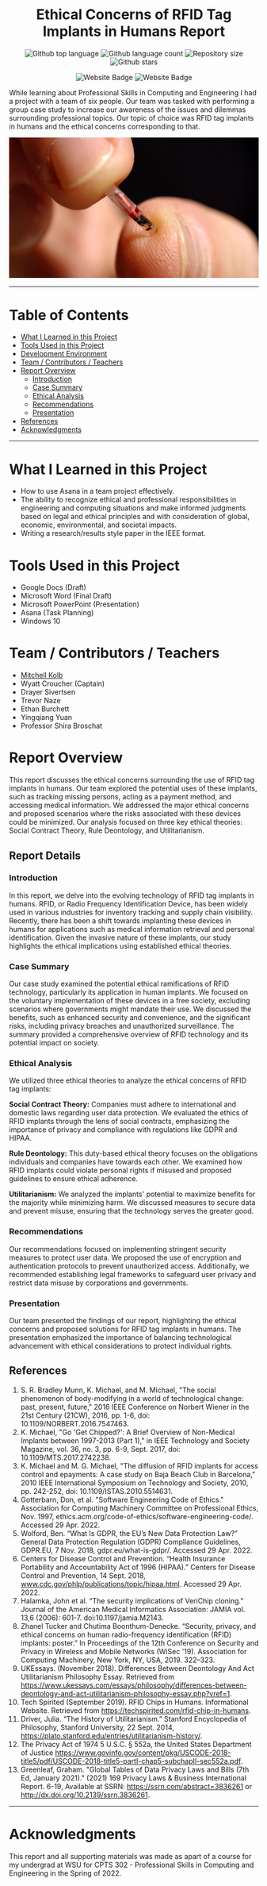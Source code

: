 <h1 align="center">Ethical Concerns of RFID Tag Implants in Humans Report</h1>

<p align="center">
  <img alt="Github top language" src="https://img.shields.io/github/languages/top/mitchellkolb/RFID-Tag-Implants-Report?color=2B579A">

  <img alt="Github language count" src="https://img.shields.io/github/languages/count/mitchellkolb/RFID-Tag-Implants-Report?color=2B579A">

  <img alt="Repository size" src="https://img.shields.io/github/repo-size/mitchellkolb/RFID-Tag-Implants-Report?color=2B579A">

  <img alt="Github stars" src="https://img.shields.io/github/stars/mitchellkolb/RFID-Tag-Implants-Report?color=2B579A" />
</p>

<p align="center">
<img
    src="https://img.shields.io/badge/Asana-F06A6A?style=for-the-badge&logo=Asana&logoColor=white"
    alt="Website Badge" />
<img
    src="https://img.shields.io/badge/Microsoft Word-2B579A?style=for-the-badge&logo=MicrosoftWord&logoColor=white"
    alt="Website Badge" />
</p>

While learning about Professional Skills in Computing and Engineering I had a project with a team of six people. Our team was tasked with performing a group case study to increase our awareness of the issues and dilemmas surrounding professional topics. Our topic of choice was RFID tag implants in humans and the ethical concerns corresponding to that.

![project image](resources/rfid-image.jpg)


---

# Table of Contents
- [What I Learned in this Project](#what-i-learned-in-this-project)
- [Tools Used in this Project](#tools-used-in-this-project)
- [Development Environment](#development-environment)
- [Team / Contributors / Teachers](#team--contributors--teachers)
- [Report Overview](#report-overview)
  - [Introduction](#introduction)
  - [Case Summary](#case-summary)
  - [Ethical Analysis](#ethical-analysis)
  - [Recommendations](#recommendations)
  - [Presentation](#presentation)
- [References](#references)
- [Acknowledgments](#acknowledgments)

---

# What I Learned in this Project
- How to use Asana in a team project effectively.
- The ability to recognize ethical and professional responsibilities in engineering and computing situations and make informed judgments based on legal and ethical principles and with consideration of global, economic, environmental, and societal impacts.
- Writing a research/results style paper in the IEEE format.

# Tools Used in this Project
- Google Docs (Draft)
- Microsoft Word (Final Draft)
- Microsoft PowerPoint (Presentation)
- Asana (Task Planning)
- Windows 10

# Team / Contributors / Teachers
- [Mitchell Kolb](https://github.com/mitchellkolb)
- Wyatt Croucher (Captain)
- Drayer Sivertsen
- Trevor Naze
- Ethan Burchett
- Yingqiang Yuan
- Professor Shira Broschat

# Report Overview
This report discusses the ethical concerns surrounding the use of RFID tag implants in humans. Our team explored the potential uses of these implants, such as tracking missing persons, acting as a payment method, and accessing medical information. We addressed the major ethical concerns and proposed scenarios where the risks associated with these devices could be minimized. Our analysis focused on three key ethical theories: Social Contract Theory, Rule Deontology, and Utilitarianism.

## Report Details

### Introduction
In this report, we delve into the evolving technology of RFID tag implants in humans. RFID, or Radio Frequency Identification Device, has been widely used in various industries for inventory tracking and supply chain visibility. Recently, there has been a shift towards implanting these devices in humans for applications such as medical information retrieval and personal identification. Given the invasive nature of these implants, our study highlights the ethical implications using established ethical theories.

### Case Summary
Our case study examined the potential ethical ramifications of RFID technology, particularly its application in human implants. We focused on the voluntary implementation of these devices in a free society, excluding scenarios where governments might mandate their use. We discussed the benefits, such as enhanced security and convenience, and the significant risks, including privacy breaches and unauthorized surveillance. The summary provided a comprehensive overview of RFID technology and its potential impact on society.

### Ethical Analysis
We utilized three ethical theories to analyze the ethical concerns of RFID tag implants:

**Social Contract Theory:** Companies must adhere to international and domestic laws regarding user data protection. We evaluated the ethics of RFID implants through the lens of social contracts, emphasizing the importance of privacy and compliance with regulations like GDPR and HIPAA.

**Rule Deontology:** This duty-based ethical theory focuses on the obligations individuals and companies have towards each other. We examined how RFID implants could violate personal rights if misused and proposed guidelines to ensure ethical adherence.

**Utilitarianism:** We analyzed the implants' potential to maximize benefits for the majority while minimizing harm. We discussed measures to secure data and prevent misuse, ensuring that the technology serves the greater good.

### Recommendations
Our recommendations focused on implementing stringent security measures to protect user data. We proposed the use of encryption and authentication protocols to prevent unauthorized access. Additionally, we recommended establishing legal frameworks to safeguard user privacy and restrict data misuse by corporations and governments.

### Presentation
Our team presented the findings of our report, highlighting the ethical concerns and proposed solutions for RFID tag implants in humans. The presentation emphasized the importance of balancing technological advancement with ethical considerations to protect individual rights.

## References
1. S. R. Bradley Munn, K. Michael, and M. Michael, "The social phenomenon of body-modifying in a world of technological change: past, present, future," 2016 IEEE Conference on Norbert Wiener in the 21st Century (21CW), 2016, pp. 1-6, doi: 10.1109/NORBERT.2016.7547463.
2. K. Michael, "Go 'Get Chipped?': A Brief Overview of Non-Medical Implants between 1997-2013 (Part 1)," in IEEE Technology and Society Magazine, vol. 36, no. 3, pp. 6-9, Sept. 2017, doi: 10.1109/MTS.2017.2742238.
3. K. Michael and M. G. Michael, "The diffusion of RFID implants for access control and epayments: A case study on Baja Beach Club in Barcelona," 2010 IEEE International Symposium on Technology and Society, 2010, pp. 242-252, doi: 10.1109/ISTAS.2010.5514631.
4. Gotterbarn, Don, et al. "Software Engineering Code of Ethics." Association for Computing Machinery Committee on Professional Ethics, Nov. 1997, ethics.acm.org/code-of-ethics/software-engineering-code/. Accessed 29 Apr. 2022.
5. Wolford, Ben. “What Is GDPR, the EU’s New Data Protection Law?” General Data Protection Regulation (GDPR) Compliance Guidelines, GDPR.EU, 7 Nov. 2018, gdpr.eu/what-is-gdpr/. Accessed 29 Apr. 2022.
6. Centers for Disease Control and Prevention. “Health Insurance Portability and Accountability Act of 1996 (HIPAA).” Centers for Disease Control and Prevention, 14 Sept. 2018, www.cdc.gov/phlp/publications/topic/hipaa.html. Accessed 29 Apr. 2022.
7. Halamka, John et al. “The security implications of VeriChip cloning.” Journal of the American Medical Informatics Association: JAMIA vol. 13,6 (2006): 601-7. doi:10.1197/jamia.M2143.
8. Zhanel Tucker and Chutima Boonthum-Denecke. “Security, privacy, and ethical concerns on human radio-frequency identification (RFID) implants: poster.” In Proceedings of the 12th Conference on Security and Privacy in Wireless and Mobile Networks (WiSec '19). Association for Computing Machinery, New York, NY, USA, 2019. 322–323.
9. UKEssays. (November 2018). Differences Between Deontology And Act Utilitarianism Philosophy Essay. Retrieved from https://www.ukessays.com/essays/philosophy/differences-between-deontology-and-act-utilitarianism-philosophy-essay.php?vref=1.
10. Tech Spirited (September 2019). RFID Chips in Humans. Informational Website. Retrieved from https://techspirited.com/rfid-chip-in-humans.
11. Driver, Julia. “The History of Utilitarianism.” Stanford Encyclopedia of Philosophy, Stanford University, 22 Sept. 2014, https://plato.stanford.edu/entries/utilitarianism-history/.
12. The Privacy Act of 1974 5 U.S.C. § 552a, the United States Department of Justice https://www.govinfo.gov/content/pkg/USCODE-2018-title5/pdf/USCODE-2018-title5-partI-chap5-subchapII-sec552a.pdf.
13. Greenleaf, Graham. "Global Tables of Data Privacy Laws and Bills (7th Ed, January 2021)." (2021) 169 Privacy Laws & Business International Report. 6-19, Available at SSRN: https://ssrn.com/abstract=3836261 or http://dx.doi.org/10.2139/ssrn.3836261.

--- 
# Acknowledgments
This report and all supporting materials was made as apart of a course for my undergrad at WSU for CPTS 302 - Professional Skills in Computing and Engineering in the Spring of 2022. 